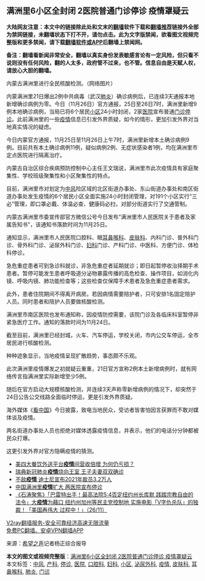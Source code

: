  <h2>满洲里6小区全封闭 2医院普通门诊停诊 疫情罩疑云</h2> <p class="notice"><b>大陆网友注意：本文中的链接除此处和文末的<a href="https://github.com/bannedbook/fanqiang" >翻墙</a>软件下载和<a href="https://github.com/killgcd/justmysocks/blob/master/README.md">翻墙推荐</a>链接外全部为禁网链接，未翻墙状态下打不开，请勿点击。此为文字版禁闻，欲看图文视频完整版和更多禁闻，请下载<a href="https://github.com/bannedbook/fanqiang">翻墙软件或APP</a>后翻墙上禁闻网。</p><p>备注：翻墙看新闻非常安全，翻墙以真实身份发表敏感言论有一定风险，但只看不说则没有任何风险，翻的人太多，政府管不过来，也不管。信息自由是天赋人权，请放心大胆的翻墙。</b></p>  <div class="entry"> <p id="conimg">内蒙古满洲里进行全民核酸检测。（网络图片）</p> <p>内蒙满洲里21日爆出2例中共病毒（武汉<a href="https://www.bannedbook.org/bnews/tag/%e8%82%ba%e7%82%8e/" class="st_tag internal_tag" rel="tag" title="标签 肺炎 下的日志">肺炎</a>）确诊病例后，已连续3天通报本地新增确诊病例为零。今日（11月26日）官方通报，25日至26日7时，满洲里新增9例本地确诊病例，当局已将6个居民<a href="https://www.bannedbook.org/bnews/tag/%E5%B0%8F%E5%8C%BA/" class="st_tag internal_tag" rel="tag" title="标签 小区 下的日志">小区</a>24小时封闭，2家<a href="https://www.bannedbook.org/bnews/tag/%E5%8C%BB%E9%99%A2/" class="st_tag internal_tag" rel="tag" title="标签 医院 下的日志">医院</a>宣布普通<a href="https://www.bannedbook.org/bnews/tag/%E9%97%A8%E8%AF%8A/" class="st_tag internal_tag" rel="tag" title="标签 门诊 下的日志">门诊</a><a href="https://www.bannedbook.org/bnews/tag/%E5%81%9C%E8%AF%8A/" class="st_tag internal_tag" rel="tag" title="标签 停诊 下的日志">停诊</a>。此前满洲里的一些<a href="https://www.bannedbook.org/bnews/tag/%E7%96%AB%E6%83%85/" class="st_tag internal_tag" rel="tag" title="标签 疫情 下的日志">疫情</a>信息已引发外界质疑，如今的情形，更加引发外界对当地真实情况的疑虑。</p> <p>今日内蒙官方通报，11月25日至11月26日上午7时，满洲里新增本土确诊病例9例。目前共有本土确诊病例11例，疑似病例2例、无症状感染者1例，均在满洲里市定点医院进行隔离治疗。</p> <p>内蒙古自治区综合疾病预防控制中心主任王文瑞说，满洲里市此次疫情具有家庭聚集性、学校班级聚集性和小区聚集性的特点。</p> <p>目前，满洲里市对划定为<a href="https://www.bannedbook.org/bnews/tag/%E4%B8%AD%E9%A3%8E/" class="st_tag internal_tag" rel="tag" title="标签 中风 下的日志">中风</a>险区域的北区街道办事处、东山街道办事处和南区街道办事处发生疫情的6个居民小区全面实施24小时封闭管理，对191个小区实行“三必”管理，即口罩必戴、体温必查、健康码必扫，对部分街道实行了交通管制。</p> <p>内蒙古满洲里市委宣传部官方微信公号今日发布“满洲里市人民医院关于患者及家属告知书”，该通知书落款时间为11月25日。</p>  <p>通知显示，满洲里市人民医院口腔科、眼<a href="https://www.bannedbook.org/bnews/tag/%e8%80%b3%e9%bc%bb%e5%96%89%e7%a7%91/" class="st_tag internal_tag" rel="tag" title="标签 耳鼻喉科 下的日志">耳鼻喉科</a>、<a href="https://www.bannedbook.org/bnews/tag/%e7%9a%ae%e8%82%a4%e7%a7%91/" class="st_tag internal_tag" rel="tag" title="标签 皮肤科 下的日志">皮肤科</a>、内科门诊、普外科门诊、骨外科门诊、泌尿外科门诊、<a href="https://www.bannedbook.org/bnews/tag/%E5%A6%87%E7%A7%91/" class="st_tag internal_tag" rel="tag" title="标签 妇科 下的日志">妇科</a>门诊、产科门诊、中医科、方便门诊、体检科停诊。</p> <p>急危重症患者可到急诊科就诊，非急危重症者延期就诊；即日起暂停收治择期手术患者。暂停可能发生患者呼吸道分泌物暴露传播的高危检查、操作项目，如消化内镜、呼吸内镜、肺功能检查等；这些检查仅保障手术患者及急危重症患者需求。</p> <p>此外，患者住院期间不得离开病房。若因病情需要陪护者，只可安排1名固定陪护人员。同时患者和陪护人员要做核酸检测。</p> <p>满洲里市南区医院也发布通知称，因疫情防控需要，该院门诊及各临床科室暂停非紧急医疗工作。通知的落款时间为11月24日。</p> <p>截至目前，满洲里已经封城，火车、汽车停运，学校关闭，市内公交车停运，全市居民进行核酸检测。</p> <p>种种迹象显示，当地疫情呈现扩散趋势，事态颇不乐观。</p>  <p>此次满洲里疫情爆发之初就疑云重重，21日官方宣称2例本土新增病例时，就有网络传言指满洲里实际新增至少5例。</p> <p>随后在官方启动大规模核酸检测，并连续3天声称零新增病例的情况下，却突然于24日公告公交线路全面临时停运，更是引发外界质疑。</p> <p>海外媒体《<span class='wp_keywordlink_affiliate'><a href="https://www.secretchina.com/" title="看中国" target="_blank">看中国</a></span>》今日披露，致电当地民众，受访者皆害怕因言获罪而不敢对媒体谈及疫情。</p> <p>两名街道办事处人员也拒绝对媒体透露疫情信息，并表示，他们的电话分分钟都被民众打爆。</p> <p>这更引发外界对官方隐瞒疫情的猜测。</p> <ul class='op-related-articles' title='相关阅读'> <li><a href='https://www.bannedbook.org/bnews/cnnews/20201127/1437735.html' target='_blank'>美四大餐饮外送平台<b>疫情</b>间营收倍增 为何仍亏损？</a></li> <li><a href='https://www.bannedbook.org/bnews/worldnews/20201127/1437733.html' target='_blank'>瑞典新冠肺炎<b>疫情</b>烧向王室 王子夫妻双双确诊</a></li> <li><a href='https://www.bannedbook.org/bnews/cnnews/20201127/1437728.html' target='_blank'>不敌<b>疫情</b> 迪士尼宣布2021年裁员3.2万人</a></li> <li><a href='https://www.bannedbook.org/bnews/bannedvideo/20201127/1437722.html' target='_blank'>中国满洲里<b>疫情</b>扩大 两医院宣布停诊</a></li> <li><a href='https://www.bannedbook.org/bnews/bannedvideo/20201127/1437695.html' target='_blank'>《石涛聚焦》「巴雷特出手！最高法院5:4否定纽约州长库默 践踏宗教自由的法令」大<b>疫情</b>为藉口 纽约州加州等民主党控制地 实施电影「V字仇杀队」的独裁！「美国再伟大 过程中！」（26/11）</a></li> </ul> <p class="texttj"> <a href="https://www.bannedbook.org/forum23/topic22702.html" target="_blank">V2ray翻墙服务-安全可靠经济高速无限流量</a><br/> <a href="https://github.com/bannedbook/fanqiang/wiki/%E7%A6%81%E9%97%BB%E7%BD%91%E5%AE%89%E5%8D%93%E7%BF%BB%E5%A2%99%E6%96%B0%E9%97%BBAPP" target="_blank">免费PC翻墙、安卓VPN翻墙APP</a></p><p> 来源：<span class='wp_keywordlink_affiliate'><a href="https://www.soundofhope.org" title="希望之声" target="_blank">希望之声</a></span>记者杨正综合报导 </p> <a name='sharetosocial'></a>       <div><b>本文的图文或视频完整版</b>：<a href='https://www.bannedbook.org/bnews/cbnews/20201127/1437763.html'>满洲里6小区全封闭 2医院普通门诊停诊 疫情罩疑云</a></div>  </div><!--END ENTRY--> <div class="postfooter"> <div>本文标签：<a href="https://www.bannedbook.org/bnews/tag/%E4%B8%AD%E9%A3%8E/" rel="tag">中风</a>, <a href="https://www.bannedbook.org/bnews/tag/%e4%ba%a7%e7%a7%91/" rel="tag">产科</a>, <a href="https://www.bannedbook.org/bnews/tag/%E5%81%9C%E8%AF%8A/" rel="tag">停诊</a>, <a href="https://www.bannedbook.org/bnews/tag/%E5%8C%BB%E9%99%A2/" rel="tag">医院</a>, <a href="https://www.bannedbook.org/bnews/tag/%e5%8f%a3%e8%85%94%e7%a7%91/" rel="tag">口腔科</a>, <a href="https://www.bannedbook.org/bnews/tag/%E5%A6%87%E7%A7%91/" rel="tag">妇科</a>, <a href="https://www.bannedbook.org/bnews/tag/%E5%B0%8F%E5%8C%BA/" rel="tag">小区</a>, <a href="https://www.bannedbook.org/bnews/tag/%e6%b3%8c%e5%b0%bf%e5%a4%96%e7%a7%91/" rel="tag">泌尿外科</a>, <a href="https://www.bannedbook.org/bnews/tag/%E7%96%AB%E6%83%85/" rel="tag">疫情</a>, <a href="https://www.bannedbook.org/bnews/tag/%e7%9a%ae%e8%82%a4%e7%a7%91/" rel="tag">皮肤科</a>, <a href="https://www.bannedbook.org/bnews/tag/%e8%80%b3%e9%bc%bb%e5%96%89%e7%a7%91/" rel="tag">耳鼻喉科</a>, <a href="https://www.bannedbook.org/bnews/tag/%e8%82%ba%e7%82%8e/" rel="tag">肺炎</a>, <a href="https://www.bannedbook.org/bnews/tag/%E9%97%A8%E8%AF%8A/" rel="tag">门诊</a></div>  </div><!--END POSTFOOTER--> 